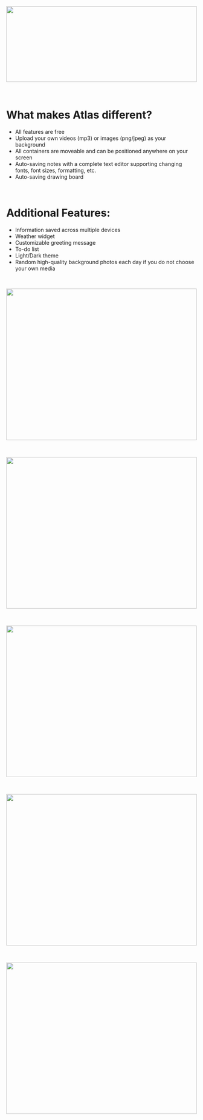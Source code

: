 <div align="center">
  <img align="center" width="100%" height="200" src="https://i.imgur.com/fDDS8CO.png">
</div>

&nbsp;

# What makes Atlas different?

- All features are free
- Upload your own videos (mp3) or images (png/jpeg) as your background
- All containers are moveable and can be positioned anywhere on your screen
- Auto-saving notes with a complete text editor supporting changing fonts, font sizes, formatting, etc.
- Auto-saving drawing board

&nbsp;

# Additional Features:

- Information saved across multiple devices
- Weather widget
- Customizable greeting message
- To-do list
- Light/Dark theme
- Random high-quality background photos each day if you do not choose your own media

&nbsp;

<div align="center">
  <img align="center" width="100%" height="400" src="https://i.imgur.com/dkKrTBu.png">
</div>

&nbsp;

<div align="center">
  <img align="center" width="100%" height="400" src="https://i.imgur.com/LQL88fJ.png">
</div>

&nbsp;

<div align="center">
  <img align="center" width="100%" height="400" src="https://i.imgur.com/6r7YElW.png">
</div>

&nbsp;

<div align="center">
  <img align="center" width="100%" height="400" src="https://i.imgur.com/jY8c7Lf.png">
</div>

&nbsp;

<div align="center">
  <img align="center" width="100%" height="400" src="https://i.imgur.com/XHUN3ny.png">
</div>
